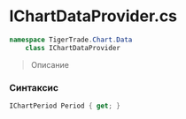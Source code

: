 
# IChartDataProvider.cs
```csharp
namespace TigerTrade.Chart.Data  
    class IChartDataProvider
```

> Описание

### Синтаксис
```csharp
IChartPeriod Period { get; }
```

